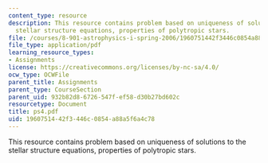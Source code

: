```yaml
---
content_type: resource
description: This resource contains problem based on uniqueness of solutions to the
  stellar structure equations, properties of polytropic stars.
file: /courses/8-901-astrophysics-i-spring-2006/1960751442f3446c0854a88a5f6a4c78_ps4.pdf
file_type: application/pdf
learning_resource_types:
- Assignments
license: https://creativecommons.org/licenses/by-nc-sa/4.0/
ocw_type: OCWFile
parent_title: Assignments
parent_type: CourseSection
parent_uid: 932b82d8-6726-547f-ef58-d30b27bd602c
resourcetype: Document
title: ps4.pdf
uid: 19607514-42f3-446c-0854-a88a5f6a4c78
---
```

This resource contains problem based on uniqueness of solutions to the stellar structure equations, properties of polytropic stars.
